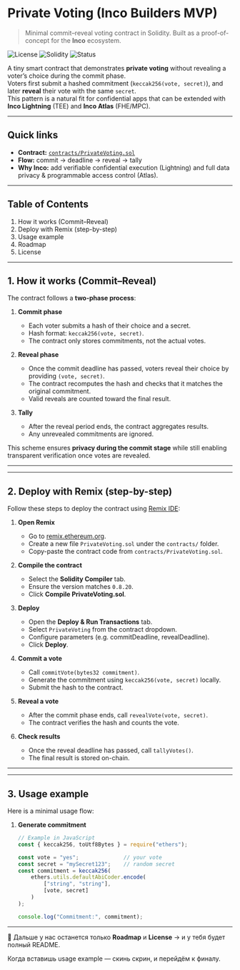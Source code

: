 # Private Voting (Inco Builders MVP)

> Minimal commit–reveal voting contract in Solidity. Built as a proof-of-concept for the **Inco** ecosystem.

![License](https://img.shields.io/badge/license-MIT-informational)
![Solidity](https://img.shields.io/badge/solidity-%5E0.8.20-blue)
![Status](https://img.shields.io/badge/status-MVP-success)

A tiny smart contract that demonstrates **private voting** without revealing a voter’s choice during the commit phase.  
Voters first submit a hashed commitment (`keccak256(vote, secret)`), and later **reveal** their vote with the same `secret`.  
This pattern is a natural fit for confidential apps that can be extended with **Inco Lightning** (TEE) and **Inco Atlas** (FHE/MPC).

---

## Quick links
- **Contract:** [`contracts/PrivateVoting.sol`](contracts/PrivateVoting.sol)  
- **Flow:** commit → deadline → reveal → tally  
- **Why Inco:** add verifiable confidential execution (Lightning) and full data privacy & programmable access control (Atlas).

---

## Table of Contents
1. How it works (Commit–Reveal)  
2. Deploy with Remix (step-by-step)  
3. Usage example  
4. Roadmap  
5. License
---

## 1. How it works (Commit–Reveal)

The contract follows a **two-phase process**:

1. **Commit phase**  
   - Each voter submits a hash of their choice and a secret.  
   - Hash format: `keccak256(vote, secret)`.  
   - The contract only stores commitments, not the actual votes.

2. **Reveal phase**  
   - Once the commit deadline has passed, voters reveal their choice by providing `(vote, secret)`.  
   - The contract recomputes the hash and checks that it matches the original commitment.  
   - Valid reveals are counted toward the final result.

3. **Tally**  
   - After the reveal period ends, the contract aggregates results.  
   - Any unrevealed commitments are ignored.

This scheme ensures **privacy during the commit stage** while still enabling transparent verification once votes are revealed.

---
---

## 2. Deploy with Remix (step-by-step)

Follow these steps to deploy the contract using [Remix IDE](https://remix.ethereum.org):

1. **Open Remix**  
   - Go to [remix.ethereum.org](https://remix.ethereum.org).  
   - Create a new file `PrivateVoting.sol` under the `contracts/` folder.  
   - Copy-paste the contract code from `contracts/PrivateVoting.sol`.

2. **Compile the contract**  
   - Select the **Solidity Compiler** tab.  
   - Ensure the version matches `0.8.20`.  
   - Click **Compile PrivateVoting.sol**.

3. **Deploy**  
   - Open the **Deploy & Run Transactions** tab.  
   - Select `PrivateVoting` from the contract dropdown.  
   - Configure parameters (e.g. commitDeadline, revealDeadline).  
   - Click **Deploy**.

4. **Commit a vote**  
   - Call `commitVote(bytes32 commitment)`.  
   - Generate the commitment using `keccak256(vote, secret)` locally.  
   - Submit the hash to the contract.

5. **Reveal a vote**  
   - After the commit phase ends, call `revealVote(vote, secret)`.  
   - The contract verifies the hash and counts the vote.

6. **Check results**  
   - Once the reveal deadline has passed, call `tallyVotes()`.  
   - The final result is stored on-chain.

---
---

## 3. Usage example

Here is a minimal usage flow:

1. **Generate commitment**  
   ```js
   // Example in JavaScript
   const { keccak256, toUtf8Bytes } = require("ethers");

   const vote = "yes";              // your vote
   const secret = "mySecret123";    // random secret
   const commitment = keccak256(
       ethers.utils.defaultAbiCoder.encode(
           ["string", "string"],
           [vote, secret]
       )
   );

   console.log("Commitment:", commitment);

---

📌 Дальше у нас останется только **Roadmap** и **License** → и у тебя будет полный README.  

Когда вставишь usage example — скинь скрин, и перейдём к финалу.
